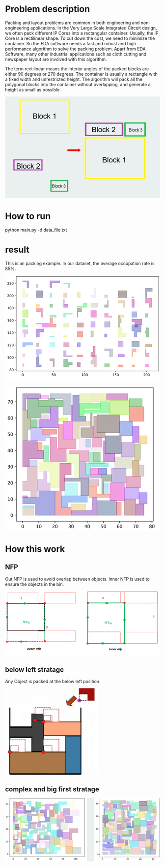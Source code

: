 # Problem description
Packing and layout problems are common in both engineering and non-engineering applications. In the Very Large Scale Integrated Circuit design, we often pack different IP Cores into a rectangular container. Usually, the IP Core is a rectilinear shape. To cut down the cost, we need to minimize the container. So the EDA software needs a fast and robust and high performance algorithm to solve the packing problem. Apart from EDA Software, many other industrial applications such as cloth cutting and newspaper layout are involved with this algorithm.

The term rectilinear means the interior angles of the packed blocks are either 90 degrees or 270 degrees. The container is usually a rectangle with a fixed width and unrestricted height. The algorithm will pack all the polygonal blocks into the container without overlapping, and generate a height as small as possible.

![](images/problem_description.png)

# How to run
python main.py -d data_file.txt

# result
This is an packing example. In our dataset, the average occupation rate is 85%.

![](images/beforePacking.png)

![](images/afterPacking.png)

# How this work
## NFP 
Out NFP is used to avoid overlap between objects. Inner NFP is used to ensure the objects in the bin.

![](images/nfp.png)

## below left stratage
Any Object is packed at the below left position.

![](images/belowleft.png)

## complex and big first stratage

![](images/bigfirst.png)


